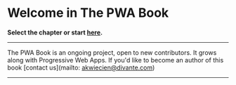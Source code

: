# Welcome in The PWA Book


**Select the chapter or start [here](/01-Introduction-to-PWA-technology.html).**


------


The PWA Book is an ongoing project, open to new contributors. It grows along with Progressive Web Apps. If you'd like to become an author of this book [contact us](mailto: akwiecien@divante.com)


------